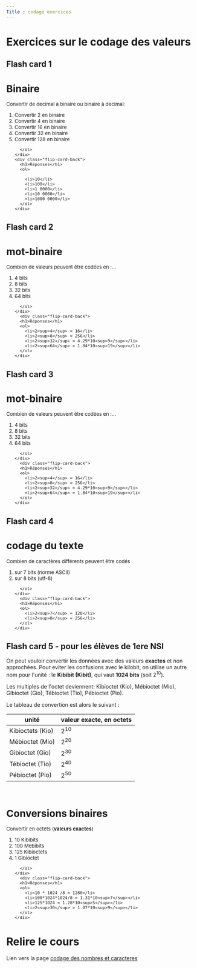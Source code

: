 ```yaml
---
Title : codage exercices
---
```


# Exercices sur le codage des valeurs

## Flash card 1



<div class="flip-card">
  <div class="flip-card-inner">
    <div class="flip-card-front" style="font-size: 13px">
      <h1>Binaire</h1>
      <p>Convertir de decimal à binaire ou binaire à decimal:</p>
      <ol>
        <li>Convertir 2 en binaire</li>
        <li>Convertir 4 en binaire</li>
        <li>Convertir 16 en binaire</li>
        <li>Convertir 32 en binaire</li>
        <li>Convertir 128 en binaire</li>
     
      </ol>
    </div>
    <div class="flip-card-back">
      <h1>Réponses</h1>
      <ol>
        
        <li>10</li>
        <li>100</li>
        <li>1 0000</li>
        <li>10 0000</li>
        <li>1000 0000</li>
      </ol>
    </div>
  </div>
</div>

## Flash card 2
<div class="flip-card">
  <div class="flip-card-inner">
    <div class="flip-card-front" style="font-size: 13px">
<h1>mot-binaire</h1>
      <p>Combien de valeurs peuvent être codées en :...</p>
      <ol>
      <li>4 bits</li>
      <li>8 bits</li>
      <li>32 bits</li>
      <li>64 bits</li>



      </ol>
    </div>
      <div class="flip-card-back">
      <h1>Réponses</h1>
      <ol>
        <li>2<sup>4</sup> = 16</li>
        <li>2<sup>8</sup> = 256</li>
        <li>2<sup>32</sup> = 4.29*10<sup>9</sup></li>
        <li>2<sup>64</sup> = 1.84*10<sup>19</sup></li>
      </ol>
    </div>
  </div>
</div>




## Flash card 3
<div class="flip-card">
  <div class="flip-card-inner">
    <div class="flip-card-front" style="font-size: 13px">
<h1>mot-binaire</h1>
      <p>Combien de valeurs peuvent être codées en :...</p>
      <ol>
      <li>4 bits</li>
      <li>8 bits</li>
      <li>32 bits</li>
      <li>64 bits</li>



      </ol>
    </div>
      <div class="flip-card-back">
      <h1>Réponses</h1>
      <ol>
        <li>2<sup>4</sup> = 16</li>
        <li>2<sup>8</sup> = 256</li>
        <li>2<sup>32</sup> = 4.29*10<sup>9</sup></li>
        <li>2<sup>64</sup> = 1.84*10<sup>19</sup></li>
      </ol>
    </div>
  </div>
</div>

## Flash card 4
<div class="flip-card">
  <div class="flip-card-inner">
    <div class="flip-card-front" style="font-size: 13px">
<h1>codage du texte</h1>
      <p>Combien de caractères différents peuvent être codés </p>
      <ol>
      <li>sur 7 bits (norme ASCII)</li>
      <li>sur 8 bits (utf-8)</li>
      



      </ol>
    </div>
      <div class="flip-card-back">
      <h1>Réponses</h1>
      <ol>
        <li>2<sup>7</sup> = 128</li>
        <li>2<sup>8</sup> = 256</li>
      </ol>
    </div>
  </div>
</div>


## Flash card 5 - pour les élèves de 1ere NSI

On peut vouloir convertir les données avec des valeurs **exactes** et non approchées. Pour eviter les confusions avec le kilobit, on utilise un autre nom pour l'unité : le **Kibibit (Kibit)**, qui vaut **1024 bits** (soit 2<sup>10</sup>). 

Les multiples de l'octet deviennent: Kibioctet (Kio), Mébioctet (Mio), Gibioctet (Gio), Tébioctet (Tio), Pébioctet (Pio).

Le tableau de convertion est alors le suivant : 

| unité | valeur exacte, en octets |
|--- | --- |
| Kibioctets (Kio) | 2<sup>10</sup> |
| Mébioctet (Mio) | 2<sup>20</sup> |
| Gibioctet (Gio) | 2<sup>30</sup> |
| Tébioctet (Tio) | 2<sup>40</sup> |
| Pébioctet (Pio) | 2<sup>50</sup> |

<br>

<div class="flip-card">
  <div class="flip-card-inner">
    <div class="flip-card-front" style="font-size: 13px">
<h1>Conversions binaires</h1>
      <p>Convertir en octets (<b>valeurs exactes</b>)</p>
      <ol>
      <li>10 Kibibits</li>
      <li>100 Mebibits</li>
      <li>125 Kibioctets</li>
      <li>1 Gibioctet</li>


      </ol>
    </div>
      <div class="flip-card-back">
      <h1>Réponses</h1>
      <ol>
        <li>10 * 1024 /8 = 1280</li>
        <li>100*1024*1024/8 = 1.31*10<sup>7</sup></li>
        <li>125*1024 = 1.28*10<sup>5</sup></li>
        <li>2<sup>30</sup> = 1.07*10<sup>9</sup></li>
      </ol>
    </div>
  </div>
</div>

# Relire le cours
Lien vers la page [codage des nombres et caracteres](/docs/SNT_2nde/pages/page16/nombres_caracteres/index.html)

<script>
let selector, cards, makeActive;
let elems = [];
var check = false;

selector = '.flip-card';

cards = document.querySelectorAll(selector);


makeActive = function () {
    /* attention petite erreur de script
    pour que ca fonctionne il faut un nombre impair de cartes
    */ 
    for (let i = 0; i < cards.length; i++){
      check=!check;
      //console.log(cards[i].childNodes[1].classList);
      elems[i] = cards[i].childNodes[1];
      elems[i].classList.remove('active');
      }
    if (check) {
    this.childNodes[1].classList.add('active');}
};

for (let i = 0; i < cards.length; i++)
    cards[i].addEventListener('mousedown', makeActive);
</script>